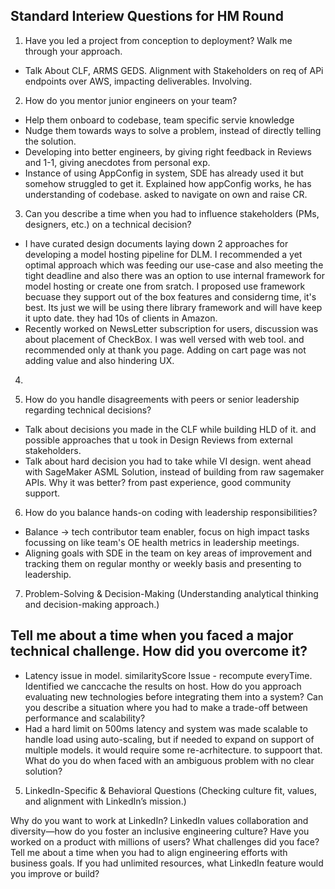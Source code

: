 ## Standard Interiew Questions for HM Round

1. Have you led a project from conception to deployment? Walk me through your approach.
- Talk About CLF, ARMS GEDS. Alignment with Stakeholders on req of APi endpoints over AWS, impacting deliverables. Involving. 

2. How do you mentor junior engineers on your team?
- Help them onboard to codebase, team specific servie knowledge
- Nudge them towards ways to solve a problem, instead of directly telling the solution.
- Developing into better engineers, by giving right feedback in Reviews and 1-1, giving anecdotes from personal exp.
- Instance of using AppConfig in system, SDE has already used it but somehow struggled to get it. Explained how appConfig works, he has understanding of codebase. asked to navigate on own and raise CR.

3. Can you describe a time when you had to influence stakeholders (PMs, designers, etc.) on a technical decision?
- I have curated design documents laying down 2 approaches for developing a model hosting pipeline for DLM. I recommended a yet optimal approach which was feeding our use-case and also meeting the tight deadline and also there was an option to use internal framework for model hosting or create one from sratch. I proposed use framework becuase they support out of the box features and considerng time, it's best. Its just we will be using there library framework and will have keep it upto date. they had 10s of clients in Amazon.
- Recently worked on NewsLetter subscription for users, discussion was about placement of CheckBox. I was well versed with web tool. and recommended only at thank you page. Adding on cart page was not adding value and also hindering UX.

4. 

5. How do you handle disagreements with peers or senior leadership regarding technical decisions?
- Talk about decisions you made in the CLF while building HLD of it. and possible approaches that u took in Design Reviews from external stakeholders. 
- Talk about hard decision you had to take while VI design. went ahead with SageMaker ASML Solution, instead of building from raw sagemaker APIs. Why it was better? from past experience, good community support.

6. How do you balance hands-on coding with leadership responsibilities?
- Balance -> tech contributor team enabler, focus on high impact tasks focussing on like team's OE health metrics in leadership meetings.
- Aligning goals with SDE in the team on key areas of improvement and tracking them on regular monthy or weekly basis and presenting to leadership. 

7. Problem-Solving & Decision-Making
   (Understanding analytical thinking and decision-making approach.)

Tell me about a time when you faced a major technical challenge. How did you overcome it?
- 
- Latency issue in model. similarityScore Issue - recompute everyTime. Identified we canccache the results on host.
How do you approach evaluating new technologies before integrating them into a system?
Can you describe a situation where you had to make a trade-off between performance and scalability?
- Had a hard limit on 500ms latency and system was made scalable to handle load using auto-scaling, but if needed to expand on support of multiple models. it would require some re-acrhitecture. to suppoort that.
What do you do when faced with an ambiguous problem with no clear solution?
5. LinkedIn-Specific & Behavioral Questions
   (Checking culture fit, values, and alignment with LinkedIn’s mission.)

Why do you want to work at LinkedIn?
LinkedIn values collaboration and diversity—how do you foster an inclusive engineering culture?
Have you worked on a product with millions of users? What challenges did you face?
Tell me about a time when you had to align engineering efforts with business goals.
If you had unlimited resources, what LinkedIn feature would you improve or build?